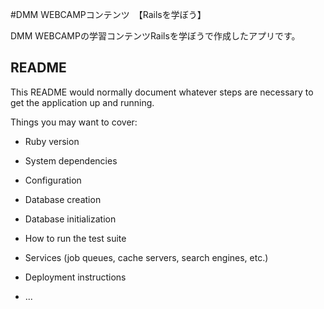 #DMM WEBCAMPコンテンツ　【Railsを学ぼう】

DMM WEBCAMPの学習コンテンツRailsを学ぼうで作成したアプリです。


## README

This README would normally document whatever steps are necessary to get the
application up and running.

Things you may want to cover:

* Ruby version

* System dependencies

* Configuration

* Database creation

* Database initialization

* How to run the test suite

* Services (job queues, cache servers, search engines, etc.)

* Deployment instructions

* ...
